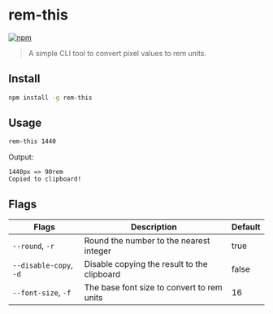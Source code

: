 # rem-this

[![npm](https://img.shields.io/npm/dt/rem-this)](https://www.npmjs.com/package/rem-this)

> A simple CLI tool to convert pixel values to rem units.

## Install

```sh
npm install -g rem-this
```

## Usage

```sh
rem-this 1440
```
Output:

```
1440px => 90rem
Copied to clipboard!
```

## Flags

| Flags                | Description                                | Default |
| -------------------- | ------------------------------------------ | ------- |
| `--round`, `-r`      | Round the number to the nearest integer    | true    |
| `--disable-copy`, `-d` | Disable copying the result to the clipboard | false |
| `--font-size`, `-f` | The base font size to convert to rem units | 16      |
